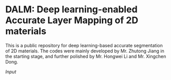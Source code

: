 # DALM: Deep learning-enabled Accurate Layer Mapping of 2D materials
This is a public repository for deep learning-based accurate segmentation of 2D materials. The codes were mainly developed by Mr. Zhutong Jiang in the starting stage, and further polished by Mr. Hongwei Li and Mr. Xingchen Dong. 

*Input*
